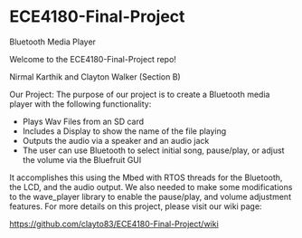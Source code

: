 # ECE4180-Final-Project
Bluetooth Media Player

Welcome to the ECE4180-Final-Project repo!

Nirmal Karthik and Clayton Walker (Section B)

Our Project: The purpose of our project is to create a Bluetooth media player with the following functionality:
 - Plays Wav Files from an SD card
 - Includes a Display to show the name of the file playing
 - Outputs the audio via a speaker and an audio jack
 - The user can use Bluetooth to select initial song, pause/play, or adjust the volume via the Bluefruit GUI

It accomplishes this using the Mbed with RTOS threads for the Bluetooth, the LCD, and the audio output. We also needed to make some modifications to the wave_player library to enable the pause/play, and volume adjustment features. For more details on this project, please visit our wiki page:

https://github.com/clayto83/ECE4180-Final-Project/wiki
